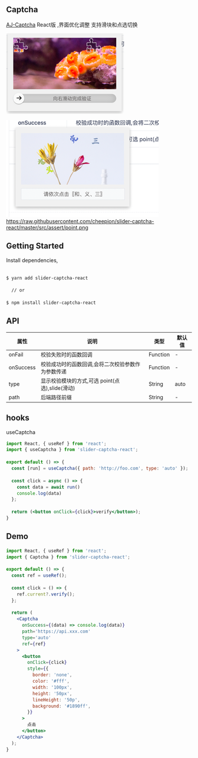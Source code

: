 ## Captcha

[AJ-Captcha](https://gitee.com/anji-plus/captcha)  React版 ,界面优化调整 支持滑块和点选切换

![alt slide.png](https://raw.githubusercontent.com/cheepion/slider-captcha-react/master/src/assert/slide.png)

![alt point.png](https://raw.githubusercontent.com/cheepion/slider-captcha-react/master/src/assert/point.png)
https://raw.githubusercontent.com/cheepion/slider-captcha-react/master/src/assert/point.png

## Getting Started

Install dependencies,

```bash

$ yarn add slider-captcha-react

  // or
  
$ npm install slider-captcha-react
```

## API

| 属性        | 说明                                              | 类型     | 默认值                     |
| ----------- | ------------------------------------------------- | -------- | -------------------------- |
| onFail      | 校验失败时的函数回调                              | Function | -                          |
| onSuccess   | 校验成功时的函数回调,会将二次校验参数作为参数传递 | Function | -                          |
| type        | 显示校验模块的方式,可选 point(点选),slide(滑动)   | String   | auto                      |
| path        | 后端路径前缀                                      | String   | -                          |

## hooks

useCaptcha

```jsx
import React, { useRef } from 'react';
import { useCaptcha } from 'slider-captcha-react';

export default () => {
  const [run] = useCaptcha({ path: 'http://foo.com', type: 'auto' });

  const click = async () => {
    const data = await run()
    console.log(data)
  };

  return (<button onClick={click}>verify</button>);
}

```

## Demo

```jsx
import React, { useRef } from 'react';
import { Captcha } from 'slider-captcha-react';

export default () => {
  const ref = useRef();

  const click = () => {
    ref.current?.verify();
  };

  return (
    <Captcha
      onSuccess={(data) => console.log(data)}
      path='https://api.xxx.com'
      type='auto'
      ref={ref}
    >
      <button
        onClick={click}
        style={{
          border: 'none',
          color: '#fff',
          width: '100px',
          height: '50px',
          lineHeight: '50p',
          background: '#1890ff',
        }}
      >
        点击
      </button>
    </Captcha>
  );
}

```
